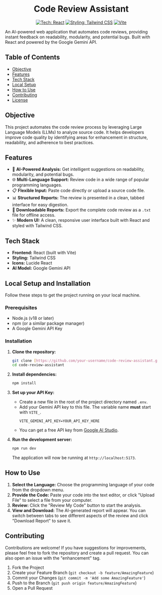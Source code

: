 <div align="center">

# Code Review Assistant
[![Tech: React](https://img.shields.io/badge/React-61DAFB?logo=react&logoColor=black)](https://reactjs.org/)
[![Styling: Tailwind CSS](https://img.shields.io/badge/Tailwind_CSS-38B2AC?logo=tailwind-css&logoColor=white)](https://tailwindcss.com/)
[![Vite](https://img.shields.io/badge/Vite-B73BFE?logo=vite&logoColor=white)](https://vitejs.dev/)

</div>

An AI-powered web application that automates code reviews, providing instant feedback on readability, modularity, and potential bugs. Built with React and powered by the Google Gemini API.


## Table of Contents

- [Objective](#objective)
- [Features](#features)
- [Tech Stack](#tech-stack)
- [Local Setup](#local-setup-and-installation)
- [How to Use](#how-to-use)
- [Contributing](#contributing)
- [License](#license)

## Objective

This project automates the code review process by leveraging Large Language Models (LLMs) to analyze source code. It helps developers improve code quality by identifying areas for enhancement in structure, readability, and adherence to best practices.

## Features

-   🤖 **AI-Powered Analysis:** Get intelligent suggestions on readability, modularity, and potential bugs.
-   🌐 **Multi-Language Support:** Review code in a wide range of popular programming languages.
-   📋 **Flexible Input:** Paste code directly or upload a source code file.
-   📊 **Structured Reports:** The review is presented in a clean, tabbed interface for easy digestion.
-   💾 **Downloadable Reports:** Export the complete code review as a `.txt` file for offline access.
-   ✨ **Modern UI:** A clean, responsive user interface built with React and styled with Tailwind CSS.

## Tech Stack

-   **Frontend:** React (built with Vite)
-   **Styling:** Tailwind CSS
-   **Icons:** Lucide React
-   **AI Model:** Google Gemini API

## Local Setup and Installation

Follow these steps to get the project running on your local machine.

### Prerequisites

-   Node.js (v18 or later)
-   npm (or a similar package manager)
-   A Google Gemini API Key

### Installation

1.  **Clone the repository:**
    ```bash
    git clone [https://github.com/your-username/code-review-assistant.git](https://github.com/your-username/code-review-assistant.git)
    cd code-review-assistant
    ```

2.  **Install dependencies:**
    ```bash
    npm install
    ```

3.  **Set up your API Key:**
    -   Create a new file in the root of the project directory named `.env`.
    -   Add your Gemini API key to this file. The variable name **must** start with `VITE_`.
        ```
        VITE_GEMINI_API_KEY=YOUR_API_KEY_HERE
        ```
    -   You can get a free API key from [Google AI Studio](https://aistudio.google.com/app/apikey).

4.  **Run the development server:**
    ```bash
    npm run dev
    ```
    The application will now be running at `http://localhost:5173`.

## How to Use

1.  **Select the Language:** Choose the programming language of your code from the dropdown menu.
2.  **Provide the Code:** Paste your code into the text editor, or click "Upload File" to select a file from your computer.
3.  **Review:** Click the "Review My Code" button to start the analysis.
4.  **View and Download:** The AI-generated report will appear. You can switch between tabs to see different aspects of the review and click "Download Report" to save it.

## Contributing

Contributions are welcome! If you have suggestions for improvements, please feel free to fork the repository and create a pull request. You can also open an issue with the "enhancement" tag.

1.  Fork the Project
2.  Create your Feature Branch (`git checkout -b feature/AmazingFeature`)
3.  Commit your Changes (`git commit -m 'Add some AmazingFeature'`)
4.  Push to the Branch (`git push origin feature/AmazingFeature`)
5.  Open a Pull Request
